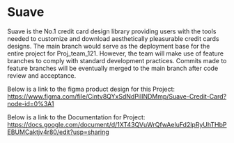 # Suave
Suave is the No.1 credit card design library providing users with the tools needed to customize and download aesthetically pleasurable credit cards designs. The main branch would serve as the deployment base for the entire project for Proj_team_121. However, the team will make use of feature branches to comply with standard development practices. Commits made to feature branches will be eventually merged to the main branch after code review and acceptance. 

Below is a link to the figma product design for this Project:
https://www.figma.com/file/Cintv8QYxSdNdPilINDMmp/Suave-Credit-Card?node-id=0%3A1

Below is a link to the Documentation for Project:
https://docs.google.com/document/d/1XT43QVuWrQfwAeluFd2lpRyUhTHbPEBUMCaktjv4r80/edit?usp=sharing

